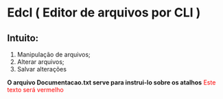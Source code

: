 # Edcl ( Editor de arquivos por CLI )

## Intuito:
1. Manipulação de arquivos;
2. Alterar arquivos;
3. Salvar alterações

**O arquivo Documentacao.txt serve para instrui-lo sobre os atalhos**
<span style="color: red;">Este texto será vermelho</span>
